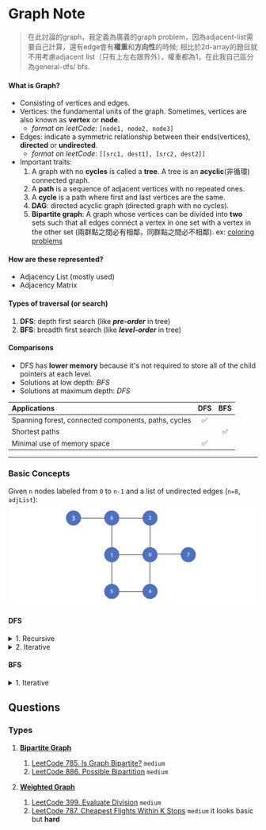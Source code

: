 # Graph Note
> 在此討論的graph，我定義為廣義的graph problem，因為adjacent-list需要自己計算，還有edge會有**權重**和**方向性**的時候; 相比於2d-array的題目就不用考慮adjacent list（只有上左右跟界外），權重都為1，在此我自己區分為general-dfs/ bfs.
####    What is Graph?
- Consisting of vertices and edges.
- Vertices: the fundamental units of the graph. Sometimes, vertices are also known as **vertex** or **node**.
  - *format on leetCode*: ``[node1, node2, node3]``
- Edges: indicate a symmetric relationship between their ends(vertices), **directed** or **undirected**. 
  - *format on leetCode*: ``[[src1, dest1], [src2, dest2]]``
- Important traits:
    1. A graph with no **cycles** is called a **tree**. A tree is an **acyclic**(非循環) connected graph.
    2. A **path** is a sequence of adjacent vertices with no repeated ones.
    3. A **cycle** is a path where first and last vertices are the same.
    4. **DAG**: directed acyclic graph (directed graph with no cycles).
    5. **Bipartite graph**: A graph whose vertices can be divided into **two** sets such that all edges connect a vertex in one set with a vertex in the other set
       (兩群點之間必有相鄰，同群點之間必不相鄰). ex: [coloring problems](https://leetcode.com/problems/possible-bipartition/solutions/213114/The-classical-graph-problem-%222-Coloring-Problem%22-solved-using-DFS/)

####    How are these represented?
- Adjacency List (mostly used)
- Adjacency Matrix

####    Types of traversal (or search)
1. **DFS**: depth first search (like ***pre-order*** in tree)
2. **BFS**: breadth first search (like ***level-order*** in tree)

####    Comparisons
- DFS has **lower memory** because it's not required to store all of the child pointers at each level.
- Solutions at low depth: *BFS*
- Solutions at maximum depth: *DFS*

| Applications                                         | DFS | BFS |
|:-----------------------------------------------------|:---:|:---:|
| Spanning forest, connected components, paths, cycles |  ✅  |     |
| Shortest paths                                       |     |  ✅  |
| Minimal use of memory space                          |  ✅  |     |
***

###  Basic Concepts
  Given ``n`` nodes labeled from ``0`` to ``n-1`` and a list of undirected edges (``n=8``, ``adjList``):
  ![Alt text](traversals/graph-dfs.png "Optional title")

####  DFS 
<details>
    <summary>1.  Recursive</summary>

```js
// ...

const dfsRecursive = start => {
  // O(V + E)
  const path = [];
  const visited = {};
  
  // visited都是在node進去dfs裡才會紀錄
  // 進stack則是，node進去，visited也要同步紀錄
  const dfs = node => {
      if (node === undefined || node === null) return;
  
      visited[node] = true;
      path.push(node);
  
      for (let neighbor of adjList[node]) {
        if (!visited[neighbor]) dfs(neighbor);
      }
  };
  
  dfs(start);
  return path;
};

// start traversal from node 3
// 3, 6, 2, 0, 1, 5, 4, 7

dfsRecursive(3);
```
</details>

<details>
    <summary>2.  Iterative</summary>

```js
// ...

const dfsIterative = start => {
  // O(V + E)
  const stack = [];
  const visited = {};
  const path = [];

  // init
  stack.push(start);
  visited[start] = true;

  while (stack.length > 0) {
  const pop = stack.pop();
  path.push(pop);

    for (let neighbor of adjList[pop]) {
      if (!visited[neighbor]) {
        visited[neighbor] = true;
        stack.push(neighbor);
      }
    }
  }

  return path;
};

// start traversal from node 3
//  3, 6, 1, 0, 7, 4, 5, 2
dfsIterative(3);
```
</details>

####  BFS 
<details>
    <summary>1.  Iterative</summary>

```js
// ...

const bfsIterative = start => {
  // O(V + E)
  const queue = [];
  const visited = {};
  const path = [];

  // init
  // 進queue時，visited也要同步更新紀錄
  queue.push(start);
  visited[start] = true;

  while (queue.length > 0) {
    const shift = queue.shift();
    path.push(shift);

    for (let neighbor of adjList[shift]) {
      if (!visited[neighbor]) {
        // 進queue, visited更新，是一組的動作
        visited[neighbor] = true;
        queue.push(neighbor);
      }
    }
  }

return path;
};

// start traversal from node 3
// 3 6 2 1 0 5 4 7
bfsIterative(3);
```
</details>

##  Questions
### Types
1. [**Bipartite Graph**](./bipartite-graph)
   1. [LeetCode 785. Is Graph Bipartite?](https://leetcode.com/problems/is-graph-bipartite/) ``medium``
   2. [LeetCode 886. Possible Bipartition](https://leetcode.com/problems/possible-bipartition/) ``medium``
   
2. [**Weighted Graph**](./weighted-graph)
   1. [LeetCode 399. Evaluate Division](https://leetcode.com/problems/evaluate-division/) ``medium``
   2. [LeetCode 787. Cheapest Flights Within K Stops](https://leetcode.com/problems/cheapest-flights-within-k-stops/description/) ``medium`` it looks basic but **hard**